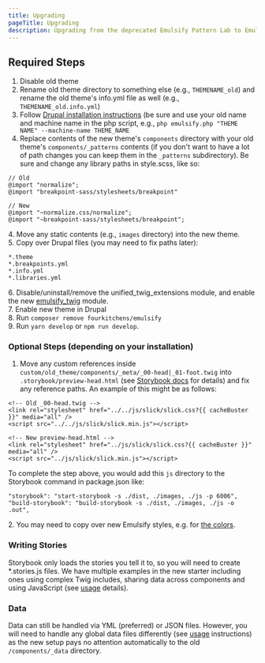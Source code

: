 ```yaml
---
title: Upgrading
pageTitle: Upgrading
description: Upgrading from the deprecated Emulsify Pattern Lab to Emulsify Drupal
---
```


## Required Steps

1. Disable old theme
2. Rename old theme directory to something else (e.g., `THEMENAME_old`) and rename the old theme's info.yml file as well (e.g., `THEMENAME_old.info.yml`)
3. Follow [Drupal installation instructions](/docs/emulsify-drupal) (be sure and use your old name and machine name in the php script, e.g., `php emulsify.php "THEME NAME" --machine-name THEME_NAME`
4. Replace contents of the new theme's `components` directory with your old theme's `components/_patterns` contents (if you don't want to have a lot of path changes you can keep them in the `_patterns` subdirectory). Be sure and change any library paths in style.scss, like so:

```
// Old
@import "normalize";
@import "breakpoint-sass/stylesheets/breakpoint"

// New
@import "~normalize.css/normalize";
@import "~breakpoint-sass/stylesheets/breakpoint";
```

&#x20;    4\. Move any static contents (e.g., `images` directory) into the new theme.\
&#x20;    5\. Copy over Drupal files (you may need to fix paths later):

```
*.theme
*.breakpoints.yml
*.info.yml
*.libraries.yml
```

&#x20;    6\. Disable/uninstall/remove the unified\_twig\_extensions module, and enable the new [emulsify\_twig](https://www.drupal.org/project/emulsify\_twig) module.\
&#x20;    7\. Enable new theme in Drupal\
&#x20;    8\. Run `composer remove fourkitchens/emulsify`\
&#x20;    9\. Run `yarn develop` or `npm run develop`.

### Optional Steps (depending on your installation)

1. Move any custom references inside `custom/old_theme/components/_meta/_00-head|_01-foot.twig` into `.storybook/preview-head.html` (see [Storybook docs](https://storybook.js.org/docs/configurations/add-custom-head-tags/) for details) and fix any reference paths. An example of this might be as follows:

```
<!-- Old _00-head.twig -->
<link rel="stylesheet" href="../../js/slick/slick.css?{{ cacheBuster }}" media="all" />
<script src="../../js/slick/slick.min.js"></script>

<!-- New preview-head.html -->
<link rel="stylesheet" href="../js/slick/slick.css?{{ cacheBuster }}" media="all" />
<script src="../js/slick/slick.min.js"></script>
```

To complete the step above, you would add this `js` directory to the Storybook command in package.json like:

```
"storybook": "start-storybook -s ./dist, ./images, ./js -p 6006",
"build-storybook": "build-storybook -s ./dist, ./images, ./js -o .out",
```

&#x20;    2\. You may need to copy over new Emulsify styles, e.g. for [the colors](https://github.com/emulsify-ds/compound/blob/main/components/00-base/01-colors/_colors-vars.scss).

### Writing Stories

Storybook only loads the stories you tell it to, so you will need to create \*.stories.js files. We have multiple examples in the new starter including ones using complex Twig includes, sharing data across components and using JavaScript (see [usage](../basic-usage/writing-stories.md) details).

### Data

Data can still be handled via YML (preferred) or JSON files. However, you will need to handle any global data files differently (see [usage](../basic-usage/writing-stories.md) instructions) as the new setup pays no attention automatically to the old `/components/_data` directory.
